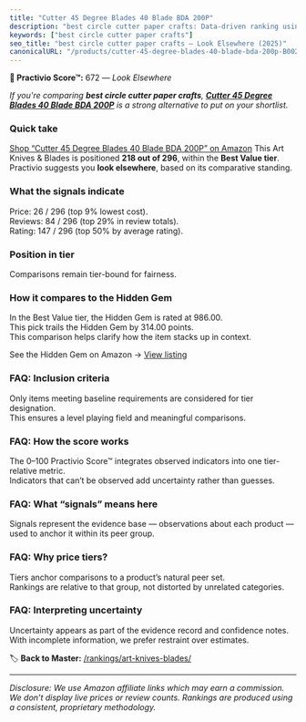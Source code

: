 ```yaml
---
title: "Cutter 45 Degree Blades 40 Blade BDA 200P"
description: "best circle cutter paper crafts: Data-driven ranking using the Practivio Score™. Positioned by quality, value, demand, findability, momentum."
keywords: ["best circle cutter paper crafts"]
seo_title: "best circle cutter paper crafts — Look Elsewhere (2025)"
canonicalURL: "/products/cutter-45-degree-blades-40-blade-bda-200p-B00260QIGC/"
---
```


**🚫 Practivio Score™:** 672 — _Look Elsewhere_


*If you're comparing **best circle cutter paper crafts**, **[Cutter 45 Degree Blades 40 Blade BDA 200P](https://www.amazon.com/dp/B00260QIGC?tag=practivio-20)** is a strong alternative to put on your shortlist.*
### Quick take
[Shop “Cutter 45 Degree Blades 40 Blade BDA 200P” on Amazon](https://www.amazon.com/dp/B00260QIGC?tag=practivio-20)
This Art Knives & Blades is positioned **218 out of 296**, within the **Best Value tier**.  
Practivio suggests you **look elsewhere**, based on its comparative standing.

### What the signals indicate
Price: 26 / 296 (top 9% lowest cost).  
Reviews: 84 / 296 (top 29% in review totals).  
Rating: 147 / 296 (top 50% by average rating).  

### Position in tier
Comparisons remain tier-bound for fairness.

### How it compares to the Hidden Gem
In the Best Value tier, the Hidden Gem is rated at 986.00.  
This pick trails the Hidden Gem by 314.00 points.  
This comparison helps clarify how the item stacks up in context.  

See the Hidden Gem on Amazon → [View listing](https://www.amazon.com/dp/B005KRSWM6?tag=practivio-20)

### FAQ: Inclusion criteria
Only items meeting baseline requirements are considered for tier designation.  
This ensures a level playing field and meaningful comparisons.

### FAQ: How the score works
The 0–100 Practivio Score™ integrates observed indicators into one tier-relative metric.  
Indicators that can’t be observed add uncertainty rather than guesses.

### FAQ: What “signals” means here
Signals represent the evidence base — observations about each product — used to anchor it within its peer group.

### FAQ: Why price tiers?
Tiers anchor comparisons to a product’s natural peer set.  
Rankings are relative to that group, not distorted by unrelated categories.

### FAQ: Interpreting uncertainty
Uncertainty appears as part of the evidence record and confidence notes.  
With incomplete information, we prefer restraint over estimates.


🏷️ **Back to Master:** [/rankings/art-knives-blades/](/rankings/art-knives-blades/)

---
_Disclosure: We use Amazon affiliate links which may earn a commission. We don’t display live prices or review counts. Rankings are produced using a consistent, proprietary methodology._
